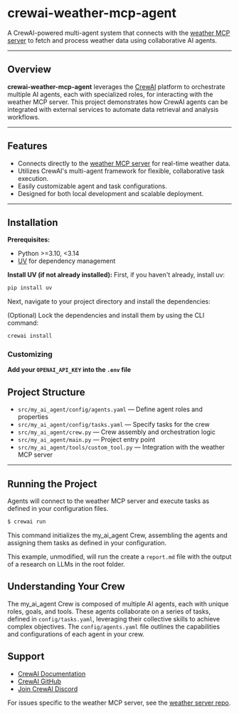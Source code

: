 # crewai-weather-mcp-agent

A CrewAI-powered multi-agent system that connects with the [weather MCP server](https://github.com/jalateras/weather/tree/master) to fetch and process weather data using collaborative AI agents.

---

## Overview

**crewai-weather-mcp-agent** leverages the [CrewAI](https://crewai.com) platform to orchestrate multiple AI agents, each with specialized roles, for interacting with the weather MCP server. This project demonstrates how CrewAI agents can be integrated with external services to automate data retrieval and analysis workflows.

---

## Features

- Connects directly to the [weather MCP server](https://github.com/jalateras/weather/tree/master) for real-time weather data.
- Utilizes CrewAI's multi-agent framework for flexible, collaborative task execution.
- Easily customizable agent and task configurations.
- Designed for both local development and scalable deployment.

---

## Installation

**Prerequisites:**  
- Python >=3.10, <3.14  
- [UV](https://docs.astral.sh/uv/) for dependency management

**Install UV (if not already installed):**
First, if you haven't already, install uv:

```bash
pip install uv
```

Next, navigate to your project directory and install the dependencies:

(Optional) Lock the dependencies and install them by using the CLI command:
```bash
crewai install
```
### Customizing

**Add your `OPENAI_API_KEY` into the `.env` file**

## Project Structure

- `src/my_ai_agent/config/agents.yaml` — Define agent roles and properties
- `src/my_ai_agent/config/tasks.yaml` — Specify tasks for the crew
- `src/my_ai_agent/crew.py` — Crew assembly and orchestration logic
- `src/my_ai_agent/main.py` — Project entry point
- `src/my_ai_agent/tools/custom_tool.py` — Integration with the weather MCP server

---

## Running the Project

Agents will connect to the weather MCP server and execute tasks as defined in your configuration files.

```bash
$ crewai run
```

This command initializes the my_ai_agent Crew, assembling the agents and assigning them tasks as defined in your configuration.

This example, unmodified, will run the create a `report.md` file with the output of a research on LLMs in the root folder.

## Understanding Your Crew

The my_ai_agent Crew is composed of multiple AI agents, each with unique roles, goals, and tools. These agents collaborate on a series of tasks, defined in `config/tasks.yaml`, leveraging their collective skills to achieve complex objectives. The `config/agents.yaml` file outlines the capabilities and configurations of each agent in your crew.

## Support

- [CrewAI Documentation](https://docs.crewai.com)
- [CrewAI GitHub](https://github.com/joaomdmoura/crewai)
- [Join CrewAI Discord](https://discord.com/invite/X4JWnZnxPb)

For issues specific to the weather MCP server, see the [weather server repo](https://github.com/jalateras/weather/tree/master).



